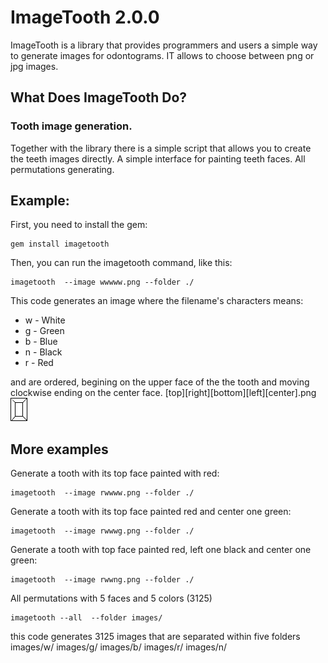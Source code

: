 
ImageTooth 2.0.0
================

ImageTooth is a library that provides programmers and users a simple way to generate images for odontograms. IT allows to choose between png or jpg images.

What Does ImageTooth Do?
------------------------

### Tooth image generation.

Together with the library there is a simple script that allows you to create the teeth images directly.
A simple interface for painting teeth faces.
All permutations generating.

Example:
-------

First, you need to install the gem:

    gem install imagetooth

Then, you can run the imagetooth command, like this:

    imagetooth  --image wwwww.png --folder ./

This code generates an image where the filename's characters means:

* w - White
* g - Green
* b - Blue
* n - Black
* r - Red

and are ordered, begining on the upper face of the the tooth and moving clockwise ending on the center face.
[top][right][bottom][left][center].png
![wwwww.png](images/wwwww.png)

More examples
-------------

Generate a tooth with its top face painted with red:

    imagetooth  --image rwwww.png --folder ./

Generate a tooth with its top face painted red and center one green:

    imagetooth  --image rwwwg.png --folder ./

Generate a tooth with top face painted red, left one black and center one green:

    imagetooth  --image rwwng.png --folder ./

All permutations with 5 faces and 5 colors (3125)

    imagetooth --all  --folder images/

this code generates 3125 images that are separated within five folders images/w/ images/g/ images/b/ images/r/ images/n/


